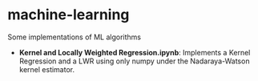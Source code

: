 # machine-learning
Some implementations of ML algorithms


- **Kernel and Locally Weighted Regression.ipynb**: Implements a Kernel Regression and a LWR using only numpy under the Nadaraya-Watson kernel estimator.
